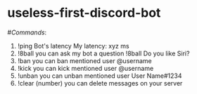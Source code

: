 # useless-first-discord-bot
#*Commands*:
1. !ping Bot's latency  My latency: xyz ms
2. !8ball you can ask my bot a question !8ball Do you like Siri?
3. !ban you can ban mentioned user @username
4. !kick you can kick mentioned user @username
5. !unban you can unban mentioned user User Name#1234
6. !clear (number) you can delete messages on your server

